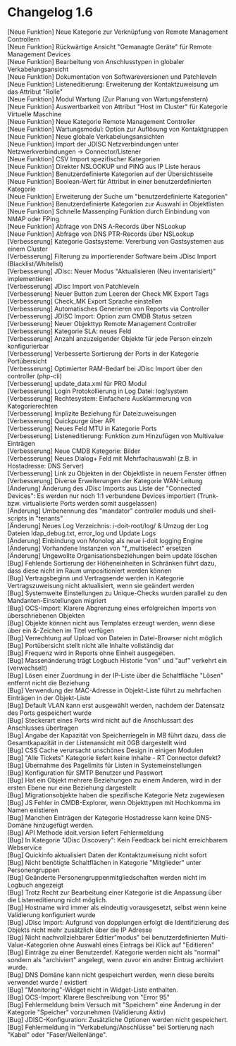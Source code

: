 # Changelog 1.6

[Neue Funktion] Neue Kategorie zur Verknüpfung von Remote Management Controllern<br>
[Neue Funktion] Rückwärtige Ansicht "Gemanagte Geräte" für Remote Management Devices<br>
[Neue Funktion] Bearbeitung von Anschlusstypen in globaler Verkabelungsansicht<br>
[Neue Funktion] Dokumentation von Softwareversionen und Patchleveln<br>
[Neue Funktion] Listeneditierung: Erweiterung der Kontaktzuweisung um das Attribut "Rolle"<br>
[Neue Funktion] Modul Wartung (Zur Planung von Wartungsfenstern)<br>
[Neue Funktion] Auswertbarkeit von Attribut "Host im Cluster" für Kategorie Virtuelle Maschine<br>
[Neue Funktion] Neue Kategorie Remote Management Controller<br>
[Neue Funktion] Wartungsmodul: Option zur Auflösung von Kontaktgruppen<br>
[Neue Funktion] Neue globale Verkabelungsansichten<br>
[Neue Funktion] Import der JDISC Netzverbindungen unter Netzwerkverbindungen -> Connector/Listener<br>
[Neue Funktion] CSV Import spezifischer Kategorien<br>
[Neue Funktion] Direkter NSLOOKUP und PING aus IP Liste heraus<br>
[Neue Funktion] Benutzerdefinierte Kategorien auf der Übersichtsseite<br>
[Neue Funktion] Boolean-Wert für Attribut in einer benutzerdefinierten Kategorie<br>
[Neue Funktion] Erweiterung der Suche um "benutzerdefinierte Kategorien"<br>
[Neue Funktion] Benutzerdefinierte Kategorien zur Auswahl in Objektlisten<br>
[Neue Funktion] Schnelle Massenping Funktion durch Einbindung von NMAP oder FPing<br>
[Neue Funktion] Abfrage von DNS A-Records über NSLookup<br>
[Neue Funktion] Abfrage von DNS PTR-Records über NSLookup<br>
[Verbesserung]  Kategorie Gastsysteme: Vererbung von Gastsystemen aus einem Cluster<br>
[Verbesserung]  Filterung zu importierender Software beim JDisc Import (Blacklist/Whitelist)<br>
[Verbesserung]  JDisc: Neuer Modus "Aktualisieren (Neu inventarisiert)" implementieren<br>
[Verbesserung]  JDisc Import von Patchleveln<br>
[Verbesserung]  Neuer Button zum Leeren der Check MK Export Tags<br>
[Verbesserung]  Check_MK Export Sprache einstellen<br>
[Verbesserung]  Automatisches Generieren von Reports via Controller<br>
[Verbesserung]  JDISC Import: Option zum CMDB Status setzen<br>
[Verbesserung]  Neuer Objekttyp Remote Management Controller<br>
[Verbesserung]  Kategorie SLA: neues Feld<br>
[Verbesserung]  Anzahl anzuzeigender Objekte für jede Person einzeln konfigurierbar<br>
[Verbesserung]  Verbesserte Sortierung der Ports in der Kategorie Portübersicht<br>
[Verbesserung]  Optimierter RAM-Bedarf bei JDisc Import über den controller (php-cli)<br>
[Verbesserung]  update_data.xml für PRO Modul<br>
[Verbesserung]  Login Protokollierung in Log Datei: log/system<br>
[Verbesserung]  Rechtesystem: Einfachere Ausklammerung von Kategorierechten<br>
[Verbesserung]  Implizite Beziehung für Dateizuweisungen<br>
[Verbesserung]  Quickpurge über API<br>
[Verbesserung]  Neues Feld MTU in Kategorie Ports<br>
[Verbesserung]  Listeneditierung: Funktion zum Hinzufügen von Multivalue Einträgen<br>
[Verbesserung]  Neue CMDB Kategorie: Bilder<br>
[Verbesserung]  Neues Dialog+ Feld mit Mehrfachauswahl (z.B. in Hostadresse: DNS Server)<br>
[Verbesserung]  Link zu Objekten in der Objektliste in neuem Fenster öffnen<br>
[Verbesserung]  Diverse Erweiterungen der Kategorie WAN-Leitung<br>
[Änderung]      Änderung des JDisc Imports aus Liste der "Connected Devices": Es werden nur noch 1:1 verbundene Devices importiert (Trunk- bzw. virtualisierte Ports werden somit ausgelassen)<br>
[Änderung]      Umbenennung des "mandator" controller moduls und shell-scripts in "tenants"<br>
[Änderung]      Neues Log Verzeichnis: i-doit-root/log/ & Umzug der Log Dateien ldap_debug.txt, error_log und Update Logs<br>
[Änderung]      Einbindung von Monolog als neue i-doit logging Engine<br>
[Änderung]      Vorhandene Instanzen von "f_multiselect" ersetzen<br>
[Änderung]      Ungewollte Organisationsbeziehungen beim update löschen<br>
[Bug]           Fehlende Sortierung der Höheneinheiten in Schränken führt dazu, dass diese nicht im Raum umpositioniert werden können<br>
[Bug]           Vertragsbeginn und Vertragsende werden in Kategorie Vertragszuweisung nicht aktualisiert, wenn sie geändert werden<br>
[Bug]           Systemweite Einstellungen zu Unique-Checks wurden parallel zu den Mandanten-Einstellungen migriert<br>
[Bug]           OCS-Import: Klarere Abgrenzung eines erfolgreichen Imports von überschriebenen Objekten<br>
[Bug]           Objekte können nicht aus Templates erzeugt werden, wenn diese über ein &-Zeichen im Titel verfügen<br>
[Bug]           Verrechtung auf Upload von Dateien in Datei-Browser nicht möglich<br>
[Bug]           Portübersicht stellt nicht alle Inhalte vollständig dar<br>
[Bug]           Frequenz wird in Reports ohne Einheit ausgegeben.<br>
[Bug]           Massenänderung trägt Logbuch Historie "von" und "auf" verkehrt ein (verwechselt)<br>
[Bug]           Lösen einer Zuordnung in der IP-Liste über die Schaltfläche "Lösen" entfernt nicht die Beziehung<br>
[Bug]           Verwendung der MAC-Adresse in Objekt-Liste führt zu mehrfachen Einträgen in der Objekt-Liste<br>
[Bug]           Default VLAN kann erst ausgewählt werden, nachdem der Datensatz des Ports gespeichert wurde<br>
[Bug]           Steckerart eines Ports wird nicht auf die Anschlussart des Anschlusses übertragen<br>
[Bug]           Angabe der Kapazität von Speicherriegeln in MB führt dazu, dass die Gesamtkapazität in der Listenansicht mit 0GB dargestellt wird<br>
[Bug]           CSS Cache verursacht unschönes Design in einigen Modulen<br>
[Bug]           "Alle Tickets" Kategorie liefert keine Inhalte - RT Connector defekt?<br>
[Bug]           Übernahme des Pagelimits für Listen in Systemeinstellungen<br>
[Bug]           Konfiguration für SMTP Benutzer und Passwort<br>
[Bug]           Hat ein Objekt mehrere Beziehungen zu einem Anderen, wird in der ersten Ebene nur eine Beziehung dargestellt<br>
[Bug]           Migrationsobjekte haben die spezifische Kategorie Netz zugewiesen<br>
[Bug]           JS Fehler in CMDB-Explorer, wenn Objekttypen mit Hochkomma im Namen existieren<br>
[Bug]           Manchen Einträgen der Kategorie Hostadresse kann keine DNS-Domäne hinzugefügt werden.<br>
[Bug]           API Methode idoit.version liefert Fehlermeldung<br>
[Bug]           In Kategorie "JDisc Discovery": Kein Feedback bei nicht erreichbarem Webservice<br>
[Bug]           Quickinfo aktualisiert Daten der Kontaktzuweisung nicht sofort<br>
[Bug]           Nicht benötigte Schaltflächen in Kategorie "Mitglieder" unter Personengruppen<br>
[Bug]           Geänderte Personengruppenmitgliedschaften werden nicht im Logbuch angezeigt<br>
[Bug]           Trotz Recht zur Bearbeitung einer Kategorie ist die Anpassung über die Listeneditierung nicht möglich.<br>
[Bug]           Hostname wird immer als eindeutig vorausgesetzt, selbst wenn keine Validierung konfiguriert wurde<br>
[Bug]           JDisc Import: Aufgrund von dopplungen erfolgt die Identifizierung des Objekts nicht mehr zusätzlich über die IP Adresse<br>
[Bug]           Nicht nachvollziehbarer Editier"modus" bei benutzerdefinierten Multi-Value-Kategorien ohne Auswahl eines Eintrags bei Klick auf "Editieren"<br>
[Bug]           Einträge zu einer Benutzerdef. Kategorie werden nicht als "normal" sondern als "archiviert" angelegt, wenn zuvor ein andrer Eintrag archiviert wurde.<br>
[Bug]           DNS Domäne kann nicht gespeichert werden, wenn diese bereits verwendet wurde / existiert<br>
[Bug]           "Monitoring"-Widget nicht in Widget-Liste enthalten.<br>
[Bug]           OCS-Import: Klarere Beschreibung von "Error 95"<br>
[Bug]           Fehlermeldung beim Versuch mit "Speichern" eine Änderung in der Kategorie "Speicher" vorzunehmen (Validierung Aktiv)<br>
[Bug]           JDISC-Konfiguration: Zusätzliche Optionen werden nicht gespeichert.<br>
[Bug]           Fehlermeldung in "Verkabelung/Anschlüsse" bei Sortierung nach "Kabel" oder "Faser/Wellenlänge".<br>
